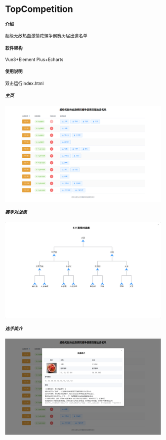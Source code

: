 # TopCompetition

#### 介绍
超级无敌热血激情陀螺争霸赛历届出道名单

#### 软件架构
Vue3+Element Plus+Echarts

#### 使用说明
双击运行index.html

##### 主页
![Alt](./preview/1.png)
##### 赛季对战表
![Alt](./preview/2.png)
##### 选手简介
![Alt](./preview/3.png)

